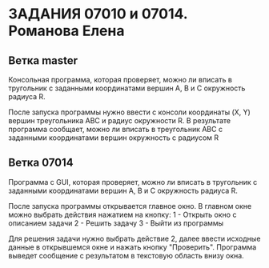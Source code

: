# ЗАДАНИЯ 07010 и 07014. Романова Елена

## Ветка master
Консольная программа, которая проверяет, можно ли вписать в тругольник с заданными координатами вершин A, B и С
окружность радиуса R.

После запуска программы нужно ввести с консоли координаты (X, Y) вершин треугольника ABC и радиус окружности R.
В результате программа сообщает, можно ли вписать в треугольник ABC c заданными координатами вершин окружность
с радиусом R

## Ветка 07014
Программа с GUI, которая проверяет, можно ли вписать в тругольник с заданными координатами вершин A, B и С
окружность радиуса R.

После запуска программы открывается главное окно. В главном окне можно выбрать действия нажатием на кнопку:
1 - Открыть окно с описанием задачи
2 - Решить задачу
3 - Выйти из программы

Для решения задачи нужно выбрать действие 2, далее ввести исходные данные в открывшемся окне и нажать кнопку "Проверить".
Программа выведет сообщение с результатом в текстовую область внизу окна.

